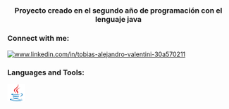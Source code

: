 <h3 align="center">Proyecto creado en el segundo año de programación con el lenguaje java</h3>

<h3 align="left">Connect with me:</h3>
<p align="left">
<a href="https://linkedin.com/in/www.linkedin.com/in/tobias-alejandro-valentini-30a570211" target="blank"><img align="center" src="https://raw.githubusercontent.com/rahuldkjain/github-profile-readme-generator/master/src/images/icons/Social/linked-in-alt.svg" alt="www.linkedin.com/in/tobias-alejandro-valentini-30a570211" height="30" width="40" /></a>
</p>

<h3 align="left">Languages and Tools:</h3>
<p align="left"> <a href="https://www.java.com" target="_blank" rel="noreferrer"> <img src="https://raw.githubusercontent.com/devicons/devicon/master/icons/java/java-original.svg" alt="java" width="40" height="40"/> </a> </p>

